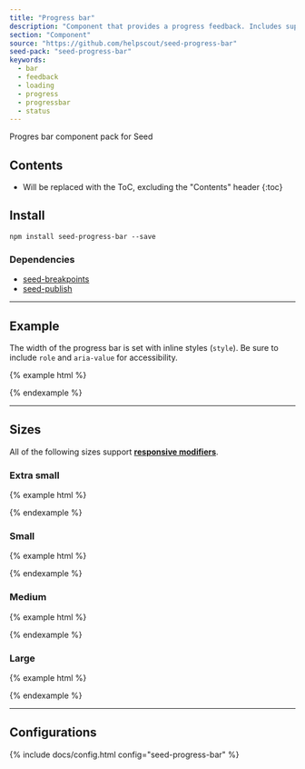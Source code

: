 ```yaml
---
title: "Progress bar"
description: "Component that provides a progress feedback. Includes support for a variation of sizes."
section: "Component"
source: "https://github.com/helpscout/seed-progress-bar"
seed-pack: "seed-progress-bar"
keywords:
  - bar
  - feedback
  - loading
  - progress
  - progressbar
  - status
---
```


Progres bar component pack for Seed

## Contents

* Will be replaced with the ToC, excluding the "Contents" header
{:toc}

## Install

```
npm install seed-progress-bar --save
```


### Dependencies

* [seed-breakpoints](/seed/packs/seed-breakpoints)
* [seed-publish](/seed/packs/seed-publish)


---


## Example

The width of the progress bar is set with inline styles (`style`). Be sure to include `role` and `aria-value` for accessibility.

{% example html %}
<div class="c-progress-bar">
  <div class="c-progress-bar__bar" role="progressbar" aria-value="30" style="width: 30%;"></div>
</div>
{% endexample %}



---



## Sizes

All of the following sizes support **[responsive modifiers](/seed/packs/seed-breakpoints/#responsive-modifiers)**.

### Extra small

{% example html %}
<div class="c-progress-bar c-progress-bar--xs">
  <div class="c-progress-bar__bar" role="progressbar" aria-value="30" style="width: 30%;"></div>
</div>
{% endexample %}



### Small

{% example html %}
<div class="c-progress-bar c-progress-bar--sm">
  <div class="c-progress-bar__bar" role="progressbar" aria-value="30" style="width: 30%;"></div>
</div>
{% endexample %}



### Medium

{% example html %}
<div class="c-progress-bar c-progress-bar--md">
  <div class="c-progress-bar__bar" role="progressbar" aria-value="30" style="width: 30%;"></div>
</div>
{% endexample %}



### Large

{% example html %}
<div class="c-progress-bar c-progress-bar--lg">
  <div class="c-progress-bar__bar" role="progressbar" aria-value="30" style="width: 30%;"></div>
</div>
{% endexample %}



---



## Configurations

{% include docs/config.html config="seed-progress-bar" %}

